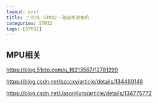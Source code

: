 ```yaml
---
layout: post
title: 二十四、STM32——驱动步进电机
categories: STM32
tags: [STM32]
---
```

































## MPU相关


https://blog.51cto.com/u_16213567/12781299

https://blog.csdn.net/szccxy/article/details/134460146

https://blog.csdn.net/JasonKyro/article/details/134775772